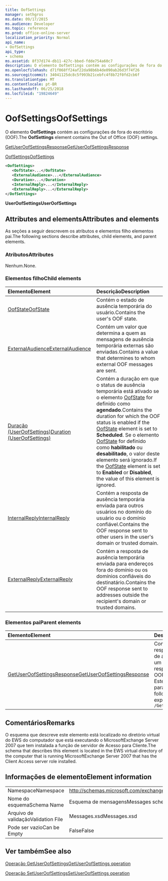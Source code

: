 ```yaml
---
title: OofSettings
manager: sethgros
ms.date: 09/17/2015
ms.audience: Developer
ms.topic: reference
ms.prod: office-online-server
localization_priority: Normal
api_name:
- OofSettings
api_type:
- schema
ms.assetid: 8f37d174-db11-427c-bbed-fdde754a60c7
description: O elemento OofSettings contém as configurações de fora do escritório (OOF).
ms.openlocfilehash: d71f068ff24af22da98b6b4de090ab26d3f74f26
ms.sourcegitcommit: 34041125dc8c5f993b21cebfc4f8b72f0fd2cb6f
ms.translationtype: MT
ms.contentlocale: pt-BR
ms.lasthandoff: 06/25/2018
ms.locfileid: "19824649"
---
```

# <a name="oofsettings"></a><span data-ttu-id="7e435-103">OofSettings</span><span class="sxs-lookup"><span data-stu-id="7e435-103">OofSettings</span></span>

<span data-ttu-id="7e435-104">O elemento **OofSettings** contém as configurações de fora do escritório (OOF).</span><span class="sxs-lookup"><span data-stu-id="7e435-104">The **OofSettings** element contains the Out of Office (OOF) settings.</span></span> 
  
[<span data-ttu-id="7e435-105">GetUserOofSettingsResponse</span><span class="sxs-lookup"><span data-stu-id="7e435-105">GetUserOofSettingsResponse</span></span>](getuseroofsettingsresponse.md)
  
[<span data-ttu-id="7e435-106">OofSettings</span><span class="sxs-lookup"><span data-stu-id="7e435-106">OofSettings</span></span>](oofsettings.md)
  
```xml
<OofSettings>
   <OofState>...</OofState>
   <ExternalAudience>...</ExternalAudience>
   <Duration>...</Duration>
   <InternalReply>...</InternalReply>
   <ExternalReply>...</ExternalReply>
</OofSettings>
```

 <span data-ttu-id="7e435-107">**UserOofSettings**</span><span class="sxs-lookup"><span data-stu-id="7e435-107">**UserOofSettings**</span></span>
## <a name="attributes-and-elements"></a><span data-ttu-id="7e435-108">Attributes and elements</span><span class="sxs-lookup"><span data-stu-id="7e435-108">Attributes and elements</span></span>

<span data-ttu-id="7e435-109">As seções a seguir descrevem os atributos e elementos filho elementos pai.</span><span class="sxs-lookup"><span data-stu-id="7e435-109">The following sections describe attributes, child elements, and parent elements.</span></span>
  
### <a name="attributes"></a><span data-ttu-id="7e435-110">Atributos</span><span class="sxs-lookup"><span data-stu-id="7e435-110">Attributes</span></span>

<span data-ttu-id="7e435-111">Nenhum.</span><span class="sxs-lookup"><span data-stu-id="7e435-111">None.</span></span>
  
### <a name="child-elements"></a><span data-ttu-id="7e435-112">Elementos filho</span><span class="sxs-lookup"><span data-stu-id="7e435-112">Child elements</span></span>

|<span data-ttu-id="7e435-113">**Elemento**</span><span class="sxs-lookup"><span data-stu-id="7e435-113">**Element**</span></span>|<span data-ttu-id="7e435-114">**Descrição**</span><span class="sxs-lookup"><span data-stu-id="7e435-114">**Description**</span></span>|
|:-----|:-----|
|[<span data-ttu-id="7e435-115">OofState</span><span class="sxs-lookup"><span data-stu-id="7e435-115">OofState</span></span>](oofstate.md) <br/> |<span data-ttu-id="7e435-116">Contém o estado de ausência temporária do usuário.</span><span class="sxs-lookup"><span data-stu-id="7e435-116">Contains the user's OOF state.</span></span>  <br/> |
|[<span data-ttu-id="7e435-117">ExternalAudience</span><span class="sxs-lookup"><span data-stu-id="7e435-117">ExternalAudience</span></span>](externalaudience.md) <br/> |<span data-ttu-id="7e435-118">Contém um valor que determina a quem as mensagens de ausência temporária externas são enviadas.</span><span class="sxs-lookup"><span data-stu-id="7e435-118">Contains a value that determines to whom external OOF messages are sent.</span></span>  <br/> |
|[<span data-ttu-id="7e435-119">Duração (UserOofSettings)</span><span class="sxs-lookup"><span data-stu-id="7e435-119">Duration (UserOofSettings)</span></span>](duration-useroofsettings.md) <br/> |<span data-ttu-id="7e435-120">Contém a duração em que o status de ausência temporária está ativado se o elemento [OofState](oofstate.md) for definido como **agendado**.</span><span class="sxs-lookup"><span data-stu-id="7e435-120">Contains the duration for which the OOF status is enabled if the [OofState](oofstate.md) element is set to **Scheduled**.</span></span> <span data-ttu-id="7e435-121">Se o elemento [OofState](oofstate.md) for definido como **habilitado** ou **desabilitado**, o valor deste elemento será ignorado.</span><span class="sxs-lookup"><span data-stu-id="7e435-121">If the [OofState](oofstate.md) element is set to **Enabled** or **Disabled**, the value of this element is ignored.</span></span>  <br/> |
|[<span data-ttu-id="7e435-122">InternalReply</span><span class="sxs-lookup"><span data-stu-id="7e435-122">InternalReply</span></span>](internalreply.md) <br/> |<span data-ttu-id="7e435-123">Contém a resposta de ausência temporária enviada para outros usuários no domínio do usuário ou o domínio confiável.</span><span class="sxs-lookup"><span data-stu-id="7e435-123">Contains the OOF response sent to other users in the user's domain or trusted domain.</span></span>  <br/> |
|[<span data-ttu-id="7e435-124">ExternalReply</span><span class="sxs-lookup"><span data-stu-id="7e435-124">ExternalReply</span></span>](externalreply.md) <br/> |<span data-ttu-id="7e435-125">Contém a resposta de ausência temporária enviada para endereços fora do domínio ou os domínios confiáveis do destinatário.</span><span class="sxs-lookup"><span data-stu-id="7e435-125">Contains the OOF response sent to addresses outside the recipient's domain or trusted domains.</span></span>  <br/> |
   
### <a name="parent-elements"></a><span data-ttu-id="7e435-126">Elementos pai</span><span class="sxs-lookup"><span data-stu-id="7e435-126">Parent elements</span></span>

|<span data-ttu-id="7e435-127">**Elemento**</span><span class="sxs-lookup"><span data-stu-id="7e435-127">**Element**</span></span>|<span data-ttu-id="7e435-128">**Descrição**</span><span class="sxs-lookup"><span data-stu-id="7e435-128">**Description**</span></span>|
|:-----|:-----|
|[<span data-ttu-id="7e435-129">GetUserOofSettingsResponse</span><span class="sxs-lookup"><span data-stu-id="7e435-129">GetUserOofSettingsResponse</span></span>](getuseroofsettingsresponse.md) <br/> |<span data-ttu-id="7e435-130">Contém os resultados de resposta e as configurações de ausência temporária para um usuário.</span><span class="sxs-lookup"><span data-stu-id="7e435-130">Contains the response results and the OOF settings for a user.</span></span>  <br/> <span data-ttu-id="7e435-131">Este é a expressão XPath para esse elemento:</span><span class="sxs-lookup"><span data-stu-id="7e435-131">The following is the XPath expression to this element:</span></span>  <br/>  `/GetUserOofSettingsResponse` <br/> |
   
## <a name="remarks"></a><span data-ttu-id="7e435-132">Comentários</span><span class="sxs-lookup"><span data-stu-id="7e435-132">Remarks</span></span>

<span data-ttu-id="7e435-133">O esquema que descreve este elemento está localizado no diretório virtual do EWS do computador que está executando o MicrosoftExchange Server 2007 que tem instalada a função de servidor de Acesso para Cliente.</span><span class="sxs-lookup"><span data-stu-id="7e435-133">The schema that describes this element is located in the EWS virtual directory of the computer that is running MicrosoftExchange Server 2007 that has the Client Access server role installed.</span></span>
  
## <a name="element-information"></a><span data-ttu-id="7e435-134">Informações de elemento</span><span class="sxs-lookup"><span data-stu-id="7e435-134">Element information</span></span>

|||
|:-----|:-----|
|<span data-ttu-id="7e435-135">Namespace</span><span class="sxs-lookup"><span data-stu-id="7e435-135">Namespace</span></span>  <br/> |http://schemas.microsoft.com/exchange/services/2006/messages  <br/> |
|<span data-ttu-id="7e435-136">Nome do esquema</span><span class="sxs-lookup"><span data-stu-id="7e435-136">Schema Name</span></span>  <br/> |<span data-ttu-id="7e435-137">Esquema de mensagens</span><span class="sxs-lookup"><span data-stu-id="7e435-137">Messages schema</span></span>  <br/> |
|<span data-ttu-id="7e435-138">Arquivo de validação</span><span class="sxs-lookup"><span data-stu-id="7e435-138">Validation File</span></span>  <br/> |<span data-ttu-id="7e435-139">Messages.xsd</span><span class="sxs-lookup"><span data-stu-id="7e435-139">Messages.xsd</span></span>  <br/> |
|<span data-ttu-id="7e435-140">Pode ser vazio</span><span class="sxs-lookup"><span data-stu-id="7e435-140">Can be Empty</span></span>  <br/> |<span data-ttu-id="7e435-141">False</span><span class="sxs-lookup"><span data-stu-id="7e435-141">False</span></span>  <br/> |
   
## <a name="see-also"></a><span data-ttu-id="7e435-142">Ver também</span><span class="sxs-lookup"><span data-stu-id="7e435-142">See also</span></span>



[<span data-ttu-id="7e435-143">Operação GetUserOofSettings</span><span class="sxs-lookup"><span data-stu-id="7e435-143">GetUserOofSettings operation</span></span>](getuseroofsettings-operation.md)
  
[<span data-ttu-id="7e435-144">Operação SetUserOofSettings</span><span class="sxs-lookup"><span data-stu-id="7e435-144">SetUserOofSettings operation</span></span>](setuseroofsettings-operation.md)

